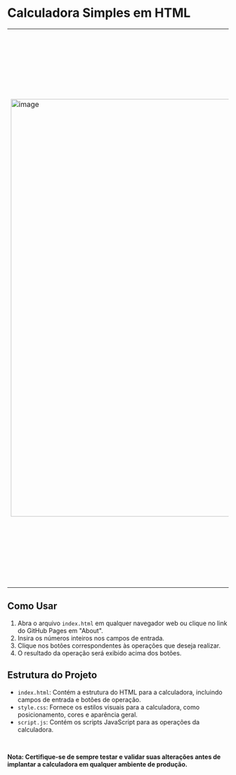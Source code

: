 # Calculadora Simples em HTML

<table>
<tr>
<td>
  <img <img width="950" alt="image" src="https://github.com/caioreius/Calculadora/assets/87735654/1f777dc1-830a-4f6e-9434-60f1632d13fe" width="1200"/>
</td>

<td align="justify">
  <strong>Esta é uma calculadora web básica desenvolvida utilizando HTML, CSS e JavaScript que realiza operações básicas de soma, subtração, divisão e multiplicação com números inteiros.</strong><br><br>  

  <center><em>Funcionalidades: Soma, Subtração, Divisão e Multiplicação.</em></center><br><br>

  <strong>Melhorias Futuras:</strong>
  - Melhorar a responsividade para diferentes tamanhos de tela.
  - Adicionar tratamento de erros mais abrangente, como validação de entrada do usuário.
  - Incluir operações mais avançadas, como porcentagem e raiz quadrada.
  - Criar uma interface mais amigável e atraente usando bibliotecas de design, como Bootstrap.<br>
    
  Sinta-se à vontade para explorar, modificar e expandir este projeto de acordo com suas necessidades e habilidades de programação.
</td>
</tr>
</table>

## Como Usar

1. Abra o arquivo `index.html` em qualquer navegador web ou clique no link do GitHub Pages em "About".
2. Insira os números inteiros nos campos de entrada.
3. Clique nos botões correspondentes às operações que deseja realizar.
4. O resultado da operação será exibido acima dos botões.

## Estrutura do Projeto

- `index.html`: Contém a estrutura do HTML para a calculadora, incluindo campos de entrada e botões de operação.
- `style.css`: Fornece os estilos visuais para a calculadora, como posicionamento, cores e aparência geral.
- `script.js`: Contém os scripts JavaScript para as operações da calculadora.
<br>

**Nota: Certifique-se de sempre testar e validar suas alterações antes de implantar a calculadora em qualquer ambiente de produção.**
